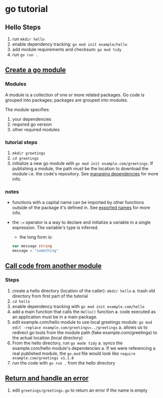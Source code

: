 # go tutorial

## Hello Steps

1. run `mkdir hello`
1. enable dependency tracking: `go mod init example/hello`
1. add module requirements and checksum: `go mod tidy`
1. run `go run .`

## [Create a go module](https://go.dev/doc/tutorial/create-module)

### Modules

A module is a collection of one or more related packages.
Go code is grouped into packages; packages are grouped into modules.

The module specifies:

1. your dependencies
1. required go version
1. other required modules

### tutorial steps

1. `mkdir greetings`
1. `cd greetings`
1. initialize a new go module with `go mod init example.com/greetings`. If publishing a module, the path must be the location to download the module i.e. the code's repository. See [managing dependencies](https://go.dev/doc/modules/managing-dependencies#naming_module) for more info.

### notes

- functions with a capital name can be imported by other functions outside of the package it's defined in. See [exported names](https://go.dev/tour/basics/3) for more info.
- the `:=` operator is a way to declare and initialize a variable in a single expression. The variable's type is inferred.

  - the long form is:

  ```go
  var message string
  message = "something"
  ```

## [Call code from another module](https://go.dev/doc/tutorial/call-module-code)

### Steps

1. create a hello directory (location of the caller): `mkdir hello`
   a. trash old directory from first part of the tutorial
1. `cd hello`
1. enable dependency tracking with `go mod init example.com/hello`
1. add a main function that calls the `Hello()` function
   a. code executed as an application must be in a main package.
1. edit example.com/hello module to use local greetings module: `go mod edit -replace example.com/greetings=../greetings`
   a. allows us to redirect go tools from the module path (fake example.com/greetings) to the actual location (local directory)
1. From the hello directory, run `go mode tidy`
   a. syncs the example.com/hello module's dependencies
   a. If we were referencing a real published module, the `go.mod` file would look like `require example.com/greetings v1.1.0`
1. run the code with `go run .` from the hello directory

## [Return and handle an error](https://go.dev/doc/tutorial/handle-errors)

1. edit `greetings/greetings.go` to return an error if the name is empty
